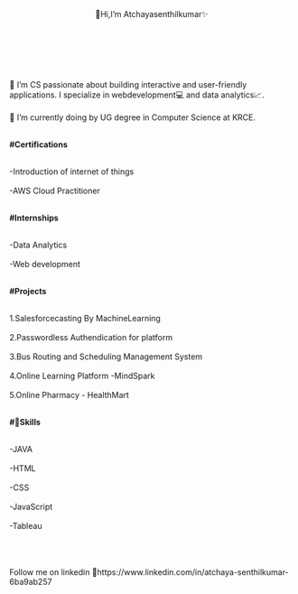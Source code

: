 <header>
👋Hi,I’m Atchayasenthilkumar✨
</header><br><br><br>
<body>
 👀 I’m CS passionate about building interactive and user-friendly applications. I specialize in webdevelopment💻 and data analytics📈. <br><br>
 🌱 I’m currently doing by UG degree in Computer Science at KRCE.<br><br>

 **#Certifications**<br><br>
 
 -Introduction of internet of things<br><br>
 -AWS Cloud Practitioner<br><br>

**#Internships**<br><br>

-Data Analytics<br><br>
-Web development<br><br>

**#Projects**<br><br>

1.Salesforcecasting By MachineLearning<br><br>
2.Passwordless Authendication for platform<br><br>
3.Bus Routing and Scheduling Management System<br><br>
4.Online Learning Platform -MindSpark<br><br>
5.Online Pharmacy - HealthMart<br><br>


**#💪Skills**<br><br>

-JAVA<br><br>
-HTML<br><br>
-CSS<br><br>
-JavaScript<br><br>
-Tableau<br><br>
</body><br><br>

<footer>
  Follow me on linkedin
  🔗https://www.linkedin.com/in/atchaya-senthilkumar-6ba9ab257
</footer>


>
